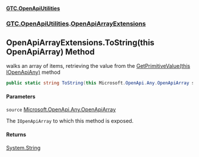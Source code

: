 #### [GTC.OpenApiUtilities](GTC.HttpUtilities.md 'GTC.HttpUtilities')
### [GTC.OpenApiUtilities](GTC.HttpUtilities.md#GTC.OpenApiUtilities 'GTC.OpenApiUtilities').[OpenApiArrayExtensions](GTC.HttpUtilities.md#GTC.OpenApiUtilities.OpenApiArrayExtensions 'GTC.OpenApiUtilities.OpenApiArrayExtensions')

## OpenApiArrayExtensions.ToString(this OpenApiArray) Method

walks an array of items, retrieving the value from the [GetPrimitiveValue(this IOpenApiAny)](OpenApiAnyExtensions.GetPrimitiveValue(thisIOpenApiAny).md 'GTC.OpenApiUtilities.OpenApiAnyExtensions.GetPrimitiveValue(this Microsoft.OpenApi.Any.IOpenApiAny)') method

```csharp
public static string ToString(this Microsoft.OpenApi.Any.OpenApiArray source);
```
#### Parameters

<a name='GTC.OpenApiUtilities.OpenApiArrayExtensions.ToString(thisMicrosoft.OpenApi.Any.OpenApiArray).source'></a>

`source` [Microsoft.OpenApi.Any.OpenApiArray](https://docs.microsoft.com/en-us/dotnet/api/Microsoft.OpenApi.Any.OpenApiArray 'Microsoft.OpenApi.Any.OpenApiArray')

The `IOpenApiArray` to which this method is exposed.

#### Returns
[System.String](https://docs.microsoft.com/en-us/dotnet/api/System.String 'System.String')